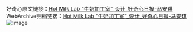 好奇心原文链接：[Hot Milk Lab “牛奶加工室”_设计_好奇心日报-马安琪 ](https://www.qdaily.com/articles/9782.html)
WebArchive归档链接：[Hot Milk Lab “牛奶加工室”_设计_好奇心日报-马安琪 ](http://web.archive.org/web/20190623154936/https://www.qdaily.com/articles/9782.html)
![image](http://ww3.sinaimg.cn/large/007d5XDply1g3vglv363dj30u03xydud)